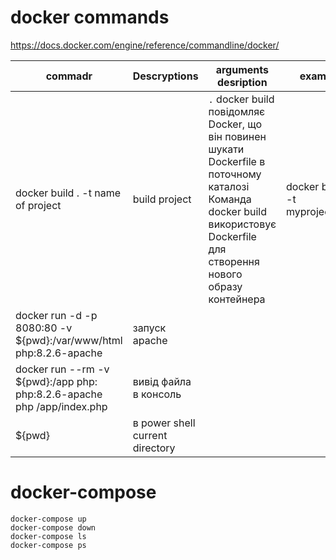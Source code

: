 # docker commands
https://docs.docker.com/engine/reference/commandline/docker/


commadr  | Descryptions | arguments desription | example
------------- | ------------- | ------------- | -|
docker build . -t name of project  | build project | `.` docker build повідомляє Docker, що він повинен шукати Dockerfile в поточному каталозі Команда docker build використовує Dockerfile для створення нового образу контейнера | docker build . -t myproject/app
docker run -d -p 8080:80 -v ${pwd}:/var/www/html php:8.2.6-apache  | запуск apache
docker run --rm -v ${pwd}:/app php: php:8.2.6-apache php /app/index.php| вивід файла в консоль
${pwd} | в power shell current directory


# docker-compose

``` 
docker-compose up
docker-compose down
docker-compose ls
docker-compose ps
```


    
